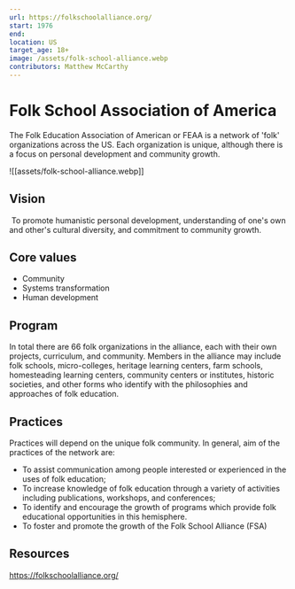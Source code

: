 ```yaml
---
url: https://folkschoolalliance.org/
start: 1976
end: 
location: US
target_age: 18+
image: /assets/folk-school-alliance.webp
contributors: Matthew McCarthy
---
```


# Folk School Association of America 

The Folk Education Association of American or FEAA is a network of 'folk' organizations across the US. Each organization is unique, although there is a focus on personal development and community growth.

![[assets/folk-school-alliance.webp]]

## Vision  

 To promote humanistic personal development, understanding of one's own and other's cultural diversity, and commitment to community growth.

## Core values 

- Community 
- Systems transformation 
- Human development 
 
## Program

In total there are 66 folk organizations in the alliance, each with their own projects, curriculum, and community. Members in the alliance may include folk schools, micro-colleges, heritage learning centers, farm schools, homesteading learning centers, community centers or institutes, historic societies, and other forms who identify with the philosophies and approaches of folk education.
 
## Practices 

Practices will depend on the unique folk community. In general, aim of the practices of the network are: 

- To assist communication among people interested or experienced in the uses of folk education;
- To increase knowledge of folk education through a variety of activities including publications, workshops, and conferences;
- To identify and encourage the growth of programs which provide folk educational opportunities in this hemisphere.
- To foster and promote the growth of the Folk School Alliance (FSA)

## Resources 

https://folkschoolalliance.org/